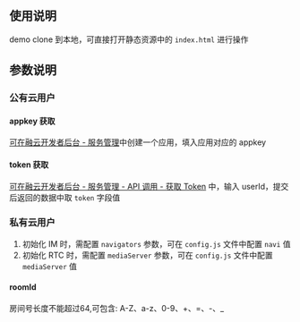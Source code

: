 ## 使用说明
demo clone 到本地，可直接打开静态资源中的 `index.html` 进行操作

## 参数说明

### 公有云用户

#### appkey 获取
[可在融云开发者后台 - 服务管理](https://developer.rongcloud.cn/app/appService/8zkf1JD8NLF0gxOV3S0NuA)中创建一个应用，填入应用对应的 appkey

#### token 获取
[可在融云开发者后台 - 服务管理 - API 调用 - 获取 Token](https://developer.rongcloud.cn/apitool/bj4hYt7YBcwvXteZeVi7aQ) 中，输入 userId，提交后返回的数据中取 `token` 字段值

### 私有云用户
1. 初始化 IM 时，需配置 `navigators` 参数，可在 `config.js` 文件中配置 `navi` 值
2. 初始化 RTC 时，需配置 `mediaServer` 参数，可在 `config.js` 文件中配置 `mediaServer` 值

#### roomId
房间号长度不能超过64,可包含: A-Z、a-z、0-9、+、=、-、_




